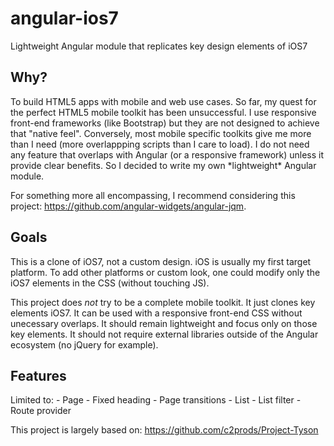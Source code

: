 angular-ios7
============

Lightweight Angular module that replicates key design elements of iOS7

<h2>Why?</h2>
To build HTML5 apps with mobile and web use cases. So far, my quest for the perfect HTML5 mobile toolkit has been unsuccessful. I use responsive front-end frameworks (like Bootstrap) but they are not designed to achieve that "native feel". Conversely, most mobile specific toolkits give me more than I need (more overlappping scripts than I care to load). I do not need any feature that overlaps with Angular (or a responsive framework) unless it provide clear benefits. So I decided to write my own *lightweight* Angular module.

For something more all encompassing, I recommend considering this project: https://github.com/angular-widgets/angular-jqm.

<h2>Goals</h2>
This is a clone of iOS7, not a custom design. iOS is usually my first target platform. To add other platforms or custom look, one could modify only the iOS7 elements in the CSS (without touching JS). 

This project does *not* try to be a complete mobile toolkit. It just clones key elements iOS7. It can be used with a responsive front-end CSS without unecessary overlaps. It should remain lightweight and focus only on those key elements. It should not require external libraries outside of the Angular ecosystem (no jQuery for example).

<h2>Features</h2>
Limited to:
- Page
- Fixed heading
- Page transitions
- List
- List filter
- Route provider

This project is largely based on: https://github.com/c2prods/Project-Tyson

